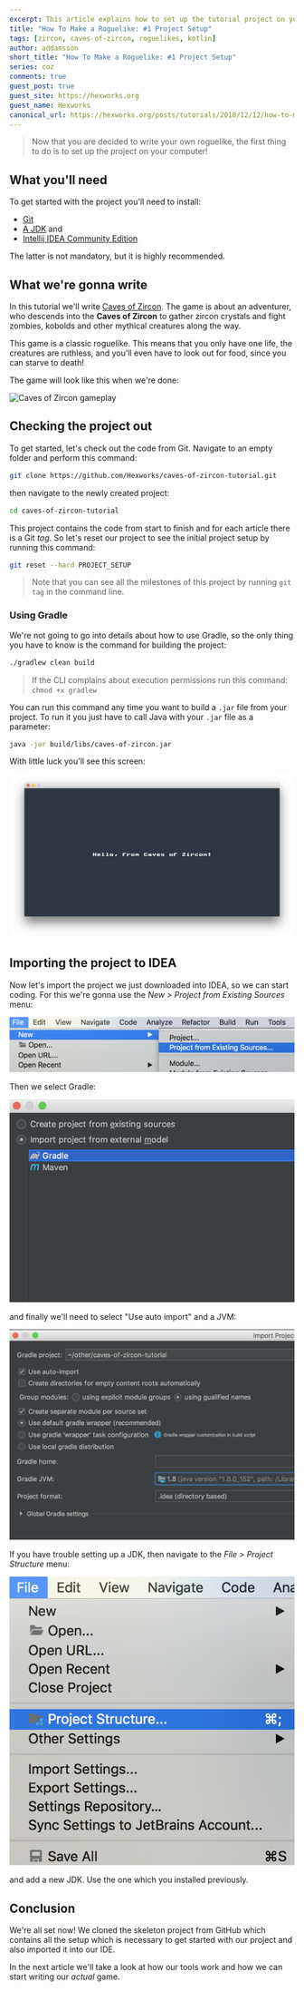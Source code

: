 ```yaml
---
excerpt: This article explains how to set up the tutorial project on your computer and get started with it.
title: "How To Make a Roguelike: #1 Project Setup"
tags: [zircon, caves-of-zircon, roguelikes, kotlin]
author: addamsson
short_title: "How To Make a Roguelike: #1 Project Setup"
series: coz
comments: true
guest_post: true
guest_site: https://hexworks.org
guest_name: Hexworks
canonical_url: https://hexworks.org/posts/tutorials/2018/12/12/how-to-make-a-roguelike-project-setup.html
---
```


> Now that you are decided to write your own roguelike, the first thing to do is to
  set up the project on your computer!
  
## What you'll need

To get started with the project you'll need to install:

- [Git](https://git-scm.com/)
- [A JDK](https://openjdk.java.net/) and
- [Intellij IDEA Community Edition](https://www.jetbrains.com/idea/download/)

The latter is not mandatory, but it is highly recommended.

## What we're gonna write

In this tutorial we'll write [Caves of Zircon](https://github.com/Hexworks/caves-of-zircon-tutorial).
The game is about an adventurer, who descends into the **Caves of Zircon** to gather zircon crystals
and fight zombies, kobolds and other mythical creatures along the way.

This game is a classic roguelike. This means that you only have one life, the creatures are
ruthless, and you'll even have to look out for food, since you can starve to death!

The game will look like this when we're done:

![Caves of Zircon gameplay](/assets/img/coz_gameplay.gif)

## Checking the project out

To get started, let's check out the code from Git. Navigate to an empty folder and perform
this command:

```bash
git clone https://github.com/Hexworks/caves-of-zircon-tutorial.git
```

then navigate to the newly created project:

```bash
cd caves-of-zircon-tutorial
```

This project contains the code from start to finish and for each article there is a Git *tag*.
So let's reset our project to see the initial project setup by running this command:

```bash
git reset --hard PROJECT_SETUP
```

> Note that you can see all the milestones of this project by running `git tag` in the command line.

### Using Gradle

We're not going to go into details about how to use Gradle, so the only thing you have to know
is the command for building the project:

```bash
./gradlew clean build
```

> If the CLI complains about execution permissions run this command: `chmod +x gradlew`

You can run this command any time you want to build a `.jar` file from your project.
To run it you just have to call Java with your `.jar` file as a parameter:

```bash
java -jar build/libs/caves-of-zircon.jar
```

With little luck you'll see this screen:

![Hello, from Caves of Zircon](/assets/img/hello_coz.png)

## Importing the project to IDEA

Now let's import the project we just downloaded into IDEA, so we can start coding.
For this we're gonna use the *New > Project from Existing Sources* menu:

![New project from existing sources](/assets/img/project_import_00.png)

Then we select Gradle:

![Gradle select](/assets/img/project_import_01.png)

and finally we'll need to select "Use auto import" and a JVM:

![import + jvm](/assets/img/project_import_02.png)

If you have trouble setting up a JDK, then navigate to the *File > Project Structure* menu:

![project structure](/assets/img/sdk_00.png)

and add a new JDK. Use the one which you installed previously.

## Conclusion

We're all set now! We cloned the skeleton project from GitHub which contains all the setup
which is necessary to get started with our project and also imported it into our IDE.

In the next article we'll take a look at how our tools work and how we can start writing
our *actual* game.


 

